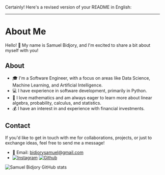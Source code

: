 Certainly! Here's a revised version of your README in English:

---

# About Me

Hello! 👋 My name is Samuel Bidjory, and I'm excited to share a bit about myself with you!

## About

- 🎓 I'm a Software Engineer, with a focus on areas like Data Science, Machine Learning, and Artificial Intelligence.
- 💻 I have experience in software development, primarily in Python.
- 🧠 I love mathematics and am always eager to learn more about linear algebra, probability, calculus, and statistics.
- 💰 I have an interest in and experience with financial investments.

## Contact

If you'd like to get in touch with me for collaborations, projects, or just to exchange ideas, feel free to send me a message!

- 📧 Email: bidjorysamuel@gmail.com
 - [![Instagram](https://img.shields.io/badge/Instagram-E4405F?style=for-the-badge&logo=instagram&logoColor=white)](https://www.instagram.com/sam.bidjory/)
   [![Github](https://img.shields.io/badge/GitHub-100000?style=for-the-badge&logo=github&logoColor=white)](https://github.com/BidjorySamuel)

![Samuel Bidjory GitHub stats](https://github-readme-stats.vercel.app/api?username=BidjorySamuel&show_icons=true&theme=transparent)
